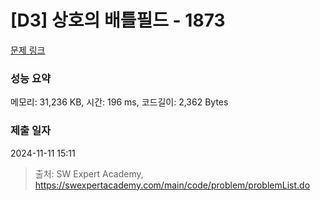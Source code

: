 # [D3] 상호의 배틀필드 - 1873 

[문제 링크](https://swexpertacademy.com/main/code/problem/problemDetail.do?contestProbId=AV5LyE7KD2ADFAXc) 

### 성능 요약

메모리: 31,236 KB, 시간: 196 ms, 코드길이: 2,362 Bytes

### 제출 일자

2024-11-11 15:11



> 출처: SW Expert Academy, https://swexpertacademy.com/main/code/problem/problemList.do